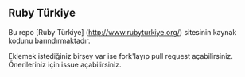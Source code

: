 ## Ruby Türkiye

Bu repo [Ruby Türkiye] (http://www.rubyturkiye.org/) sitesinin kaynak kodunu barındırmaktadır.

Eklemek istediğiniz birşey var ise fork'layıp pull request açabilirsiniz.
Önerileriniz için issue açabilirsiniz.